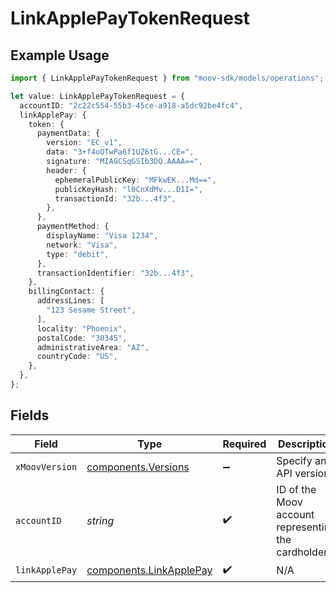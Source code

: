 # LinkApplePayTokenRequest

## Example Usage

```typescript
import { LinkApplePayTokenRequest } from "moov-sdk/models/operations";

let value: LinkApplePayTokenRequest = {
  accountID: "2c22c554-55b3-45ce-a918-a5dc92be4fc4",
  linkApplePay: {
    token: {
      paymentData: {
        version: "EC_v1",
        data: "3+f4oOTwPa6f1UZ6tG...CE=",
        signature: "MIAGCSqGSIb3DQ.AAAA==",
        header: {
          ephemeralPublicKey: "MFkwEK...Md==",
          publicKeyHash: "l0CnXdMv...D1I=",
          transactionId: "32b...4f3",
        },
      },
      paymentMethod: {
        displayName: "Visa 1234",
        network: "Visa",
        type: "debit",
      },
      transactionIdentifier: "32b...4f3",
    },
    billingContact: {
      addressLines: [
        "123 Sesame Street",
      ],
      locality: "Phoenix",
      postalCode: "30345",
      administrativeArea: "AZ",
      countryCode: "US",
    },
  },
};
```

## Fields

| Field                                                              | Type                                                               | Required                                                           | Description                                                        |
| ------------------------------------------------------------------ | ------------------------------------------------------------------ | ------------------------------------------------------------------ | ------------------------------------------------------------------ |
| `xMoovVersion`                                                     | [components.Versions](../../models/components/versions.md)         | :heavy_minus_sign:                                                 | Specify an API version.                                            |
| `accountID`                                                        | *string*                                                           | :heavy_check_mark:                                                 | ID of the Moov account representing the cardholder.                |
| `linkApplePay`                                                     | [components.LinkApplePay](../../models/components/linkapplepay.md) | :heavy_check_mark:                                                 | N/A                                                                |